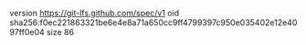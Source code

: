 version https://git-lfs.github.com/spec/v1
oid sha256:f0ec221863321be6e4e8a71a650cc9ff4799397c950e035402e12e4097ff0e04
size 86
